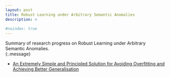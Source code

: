 ```yaml
---
layout: post
title: Robust Learning under Arbitrary Semantic Anomalies
description: >
  
#noindex: true
---
```


Summary of research progress on Robust Learning under Arbitrary Semantic Anomalies. <br />
{:.message}


* [An Extremely Simple and Principled Solution for Avoiding Overfitting and Achieving Better Generalisation](https://github.com/XinshaoAmosWang/Emphasis-Regularisation-by-Gradient-Rescaling)  
